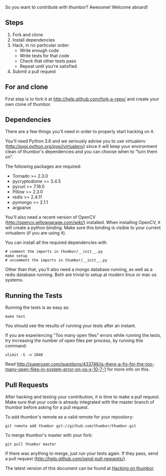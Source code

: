 So you want to contribute with thumbor? Awesome! Welcome aboard!

## Steps

1. Fork and clone
2. Install dependencies
3. Hack, in no particular order:
   - Write enough code
   - Write tests for that code
   - Check that other tests pass
   - Repeat until you're satisfied
4. Submit a pull request

## For and clone

First step is to fork it at http://help.github.com/fork-a-repo/ and create your own clone of thumbor.

## Dependencies

There are a few things you'll need in order to properly start hacking on it.

You'll need Python 3.6 and we seriously advise you to use virtualenv (http://pypi.python.org/pypi/virtualenv) since it will keep your environment clean of thumbor's dependencies and you can choose when to "turn them on".

The following packages are required:

* Tornado >= 2.3.0
* pycryptodome >= 3.4.5
* pycurl >= 7.19.0
* Pillow >= 2.3.0
* redis >= 2.4.11
* pymongo >= 2.1.1
* argparse

You'll also need a recent version of OpenCV (http://opencv.willowgarage.com/wiki/) installed. When installing OpenCV, it will create a python binding. Make sure this binding is visible to your current virtualenv (if you are using it).

You can install all the required dependencies with

    # comment the imports in thumbor/__init__.py
    make setup
    # uncomment the imports in thumbor/__init__.py

Other than that, you'll also need a mongo database running, as well as a redis database running. Both are trivial to setup at modern linux or mac os systems.

## Running the Tests

Running the tests is as easy as:

    make test

You should see the results of running your tests after an instant.

If you are experiencing "Too many open files" errors while running the tests, try increasing the number of open files per process, by running this command:

    ulimit -S -n 2048

Read http://superuser.com/questions/433746/is-there-a-fix-for-the-too-many-open-files-in-system-error-on-os-x-10-7-1 for more info on this.

## Pull Requests

After hacking and testing your contribution, it is time to make a pull request. Make sure that your code is already integrated with the master branch of thumbor before asking for a pull request.

To add thumbor's remote as a valid remote for your repository:

    git remote add thumbor git://github.com/thumbor/thumbor.git

To merge thumbor's master with your fork:

    git pull thumbor master

If there was anything to merge, just run your tests again. If they pass, send a pull request (http://help.github.com/send-pull-requests/).

The latest version of this document can be found at [Hacking on thumbor](https://github.com/thumbor/thumbor/wiki/Hacking-on-thumbor).
